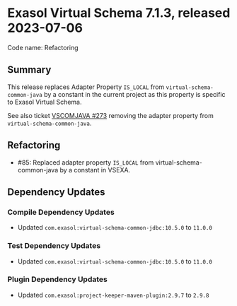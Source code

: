 # Exasol Virtual Schema 7.1.3, released 2023-07-06

Code name: Refactoring

## Summary

This release replaces Adapter Property `IS_LOCAL` from `virtual-schema-common-java` by a constant in the current project as this property is specific to Exasol Virtual Schema.

See also ticket [VSCOMJAVA #273](https://github.com/exasol/virtual-schema-common-java/pull/273) removing the adapter property from `virtual-schema-common-java`.

## Refactoring

* #85: Replaced adapter property `IS_LOCAL` from virtual-schema-common-java by a constant in VSEXA.
## Dependency Updates

### Compile Dependency Updates

* Updated `com.exasol:virtual-schema-common-jdbc:10.5.0` to `11.0.0`

### Test Dependency Updates

* Updated `com.exasol:virtual-schema-common-jdbc:10.5.0` to `11.0.0`

### Plugin Dependency Updates

* Updated `com.exasol:project-keeper-maven-plugin:2.9.7` to `2.9.8`
